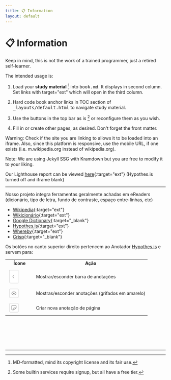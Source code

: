 ```yaml
---
title: 📋 Information
layout: default
---
```


# 📋 Information

Keep in mind, this is not the work of a trained programmer, just a retired self-learner.

The intended usage is:

1. Load your **study material** [^1] into <kbd>book.md</kbd>. It displays in second column. Set links with target="ext" which will open in the third column.

2. Hard code book anchor links in TOC section of <kbd>_layouts/default.html</kbd> to navigate study material.

3. Use the buttons in the top bar as is [^2] or reconfigure them as you wish.

4. Fill in or create other pages, as desired. Don't forget the front matter.

[^1]: MD-formatted, mind its copyright license and its fair use.

[^2]: Some builtin services require signup, but all have a free tier.

Warning: Check if the site you are linking to allows it to be loaded into an iframe. Also, since this platform is responsive, use the mobile URL, if one exists (i.e. m.wikipedia.org instead of wikipedia.org).

Note: We are using Jekyll SSG with Kramdown but you are free to modify it to your liking.

Our Lighthouse report can be viewed [here](./lighthouse.html){:target="ext"} (Hypothes.is turned off and iframe blank)

---

Nosso projeto integra ferramentas geralmente achadas em eReaders (dicionário, tipo de letra, fundo de contraste, espaço entre-linhas, etc)

- [Wikipedia](https://en.m.wikipedia.org){:target="ext"}
- [Wikicionário](https://en.m.wiktionary.org){:target="ext"}
- [Google Dictionary](https://chrome.google.com/webstore/detail/google-dictionary-by-goog/mgijmajocgfcbeboacabfgobmjgjcoja?hl=en-US){:target="_blank"}
- [Hypothes.is](https://web.hypothes.is/everyone/){:target="ext"}
- [Whereby](https://whereby.com){:target="ext"}
- [Crisp](https://crisp.chat/en/){:target="_blank"}

<p>Os botões no canto superior direito pertencem ao Anotador <a target="_blank" href="https://web-hypothes-is.translate.goog/everyone/?_x_tr_sl=es&_x_tr_tl=pt&_x_tr_hl=en&_x_tr_pto=wapp">Hypothes.is</a> e servem para:</p>

<table class="border p-10 fs-3 ff-slab col2-w ml-10">
<tr class="bg-lg"><th style="width: 20%">Ícone</th><th>Ação</th></tr>
<tr><td class="center"><img src="./framework/hypo-a.svg" style="all: unset; height: 45px; vertical-align: middle; padding: 5px"></td><td>Mostrar/esconder barra de anotações</td></tr>
<tr><td class="center"><img src="./framework/hypo-b.svg" style="all: unset; width: 30px; vertical-align: middle; padding: 5px"></td><td>Mostras/esconder anotações (grifados em amarelo)</td></tr>
<tr><td class="center"><img src="./framework/hypo-c.svg" style="all: unset; width: 30px; vertical-align: middle; padding: 5px"></td><td>Criar nova anotação de página</td></tr>
</table>

<p>&nbsp;</p>
<p>&nbsp;</p>
<p>&nbsp;</p>


---
